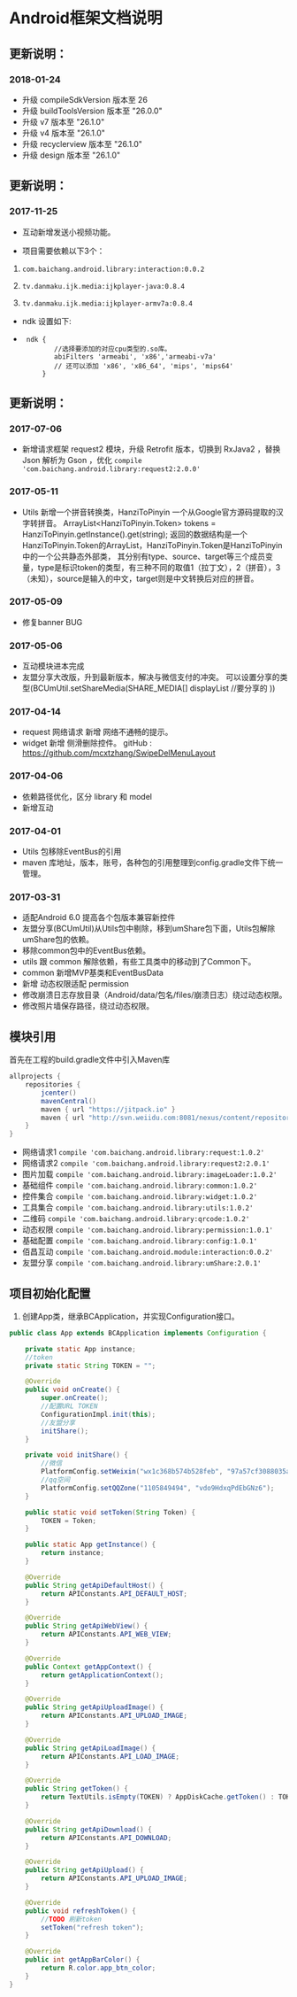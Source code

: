 # Android框架文档说明


## 更新说明：
 ### 2018-01-24
 
 * 升级 compileSdkVersion 版本至 26
 * 升级 buildToolsVersion 版本至 "26.0.0"
 * 升级 v7 版本至 "26.1.0"
 * 升级 v4 版本至 "26.1.0"
 * 升级 recyclerview 版本至 "26.1.0"
 * 升级 design 版本至 "26.1.0"
 
  
## 更新说明：
 ### 2017-11-25

 * 互动新增发送小视频功能。

 * 项目需要依赖以下3个：

 1. `com.baichang.android.library:interaction:0.0.2`

 2. `tv.danmaku.ijk.media:ijkplayer-java:0.8.4`

 3. `tv.danmaku.ijk.media:ijkplayer-armv7a:0.8.4`

 * ndk 设置如下:

 * ```
    ndk {
           //选择要添加的对应cpu类型的.so库。
           abiFilters 'armeabi', 'x86','armeabi-v7a'
           // 还可以添加 'x86', 'x86_64', 'mips', 'mips64'
        }
   ```

## 更新说明：
 ### 2017-07-06
 
 * 新增请求框架 request2 模块，升级 Retrofit 版本，切换到 RxJava2 ，替换 Json 解析为 Gson ，优化
 `compile 'com.baichang.android.library:request2:2.0.0'`
 
 ### 2017-05-11
 
 * Utils 新增一个拼音转换类，HanziToPinyin 一个从Google官方源码提取的汉字转拼音。
 ArrayList<HanziToPinyin.Token> tokens = HanziToPinyin.getInstance().get(string);
 返回的数据结构是一个HanziToPinyin.Token的ArrayList，HanziToPinyin.Token是HanziToPinyin中的一个公共静态外部类，
 其分别有type、source、target等三个成员变量，type是标识token的类型，有三种不同的取值1（拉丁文），2（拼音），3（未知），source是输入的中文，target则是中文转换后对应的拼音。
 
 ### 2017-05-09
 
 * 修复banner BUG
 
 ### 2017-05-06
 
 * 互动模块进本完成
 * 友盟分享大改版，升到最新版本，解决与微信支付的冲突。 
 可以设置分享的类型(BCUmUtil.setShareMedia(SHARE_MEDIA[] displayList //要分享的 ))
 
 ### 2017-04-14
 
 * request 网络请求 新增 网络不通畅的提示。
 * widget 新增 侧滑删除控件。 gitHub : https://github.com/mcxtzhang/SwipeDelMenuLayout
 
 ### 2017-04-06
 
 * 依赖路径优化，区分 library 和 model
 * 新增互动
 
 ### 2017-04-01
 
 * Utils 包移除EventBus的引用
 * maven 库地址，版本，账号，各种包的引用整理到config.gradle文件下统一管理。
 
 ### 2017-03-31
  
 * 适配Android 6.0 提高各个包版本兼容新控件
 * 友盟分享(BCUmUtil)从Utils包中剔除，移到umShare包下面，Utils包解除umShare包的依赖。
 * 移除common包中的EventBus依赖。
 * utils 跟 common 解除依赖，有些工具类中的移动到了Common下。
 * common 新增MVP基类和EventBusData
 * 新增 动态权限适配 permission
 * 修改崩溃日志存放目录（Android/data/包名/files/崩溃日志）绕过动态权限。
 * 修改照片墙保存路径，绕过动态权限。
 
## 模块引用

首先在工程的build.gradle文件中引入Maven库

``` java
allprojects {
    repositories {
        jcenter()
        mavenCentral()
        maven { url "https://jitpack.io" }
        maven { url "http://svn.weiidu.com:8081/nexus/content/repositories/android/" }
    }
}
```

* 网络请求1 `compile 'com.baichang.android.library:request:1.0.2'`
* 网络请求2  `compile 'com.baichang.android.library:request2:2.0.1'`
* 图片加载 `compile 'com.baichang.android.library:imageLoader:1.0.2'`
* 基础组件 `compile 'com.baichang.android.library:common:1.0.2'`
* 控件集合 `compile 'com.baichang.android.library:widget:1.0.2'`
* 工具集合 `compile 'com.baichang.android.library:utils:1.0.2'`
* 二维码   `compile 'com.baichang.android.library:qrcode:1.0.2'`
* 动态权限  `compile 'com.baichang.android.library:permission:1.0.1'`
* 基础配置  `compile 'com.baichang.android.library:config:1.0.1'`
* 佰昌互动  `compile 'com.baichang.android.module:interaction:0.0.2'`
* 友盟分享  `compile 'com.baichang.android.library:umShare:2.0.1'`

## 项目初始化配置

1. 创建App类，继承BCApplication，并实现Configuration接口。

```java
public class App extends BCApplication implements Configuration {

    private static App instance;
    //token
    private static String TOKEN = "";

    @Override
    public void onCreate() {
        super.onCreate();
        //配置URL TOKEN
        ConfigurationImpl.init(this);
        //友盟分享
        initShare();
    }

    private void initShare() {
        //微信
        PlatformConfig.setWeixin("wx1c368b574b528feb", "97a57cf3088035a6ae84a97e5613b1e6");
        //qq空间
        PlatformConfig.setQQZone("1105849494", "vdo9HdxqPdEbGNz6");
    }

    public static void setToken(String Token) {
        TOKEN = Token;
    }

    public static App getInstance() {
        return instance;
    }

    @Override
    public String getApiDefaultHost() {
        return APIConstants.API_DEFAULT_HOST;
    }

    @Override
    public String getApiWebView() {
        return APIConstants.API_WEB_VIEW;
    }

    @Override
    public Context getAppContext() {
        return getApplicationContext();
    }

    @Override
    public String getApiUploadImage() {
        return APIConstants.API_UPLOAD_IMAGE;
    }

    @Override
    public String getApiLoadImage() {
        return APIConstants.API_LOAD_IMAGE;
    }

    @Override
    public String getToken() {
        return TextUtils.isEmpty(TOKEN) ? AppDiskCache.getToken() : TOKEN;
    }

    @Override
    public String getApiDownload() {
        return APIConstants.API_DOWNLOAD;
    }

    @Override
    public String getApiUpload() {
        return APIConstants.API_UPLOAD_IMAGE;
    }

    @Override
    public void refreshToken() {
        //TODO 刷新token
        setToken("refresh token");
    }

    @Override
    public int getAppBarColor() {
        return R.color.app_btn_color;
    }
}
```
